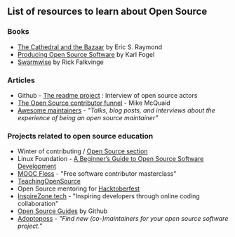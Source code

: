 ## List of resources to learn about Open Source

### Books

- [The Cathedral and the Bazaar](http://www.catb.org/~esr/writings/cathedral-bazaar/cathedral-bazaar/index.html#catbmain) by Eric S. Raymond
- [Producing Open Source Software](https://producingoss.com/) by Karl Fogel
- [Swarmwise](https://falkvinge.net/files/2013/04/Swarmwise-2013-by-Rick-Falkvinge-v1-Final-2013Jul18.pdf) by Rick Falkvinge

### Articles

- Github - [The readme project](https://github.com/readme/) : Interview of open source actors
- [The Open Source contributor funnel](https://github.com/AbcSxyZ/Open-Source-Education/edit/main/awesome-open-source-resources.md) - Mike McQuaid
- [Awesome maintainers](https://github.com/nayafia/awesome-maintainers) - *"Talks, blog posts, and interviews about the experience of being an open source maintainer"*

### Projects related to open source education
- Winter of contributing / [Open Source section](https://github.com/girlscript/winter-of-contributing/tree/main/Open_Source)
- Linux Foundation - [A Beginner’s Guide to Open Source Software Development](https://training.linuxfoundation.org/training/beginners-guide-open-source-software-development/)
- [MOOC Floss](https://mooc-floss.gitlab.io/mooc-floss/) - "Free software contributor masterclass"
- [TeachingOpenSource](http://teachingopensource.org)
- Open Source mentoring for [Hacktoberfest](https://github.com/vinitshahdeo/Hacktoberfest2021)
- [InspireZone.tech](https://inspirezone.tech/) - "Inspiring developers through online coding collaboration"
- [Open Source Guides](https://opensource.guide/) by Github
- [Adoptoposs](https://adoptoposs.org/) - *"Find new (co-)maintainers for your open source software project."*
